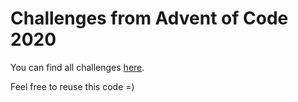 # Challenges from Advent of Code 2020

You can find all challenges [here](https://adventofcode.com/).

Feel free to reuse this code =)
